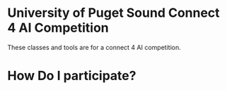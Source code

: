 # University of Puget Sound Connect 4 AI Competition

These classes and tools are for a connect 4 AI competition.

# How Do I participate?
